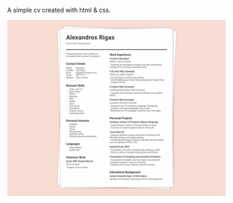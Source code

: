 A simple cv created with html &amp; css.

![Handshake BarberShop](https://raw.githubusercontent.com/RigasAlex/cv/main/preview.png)
